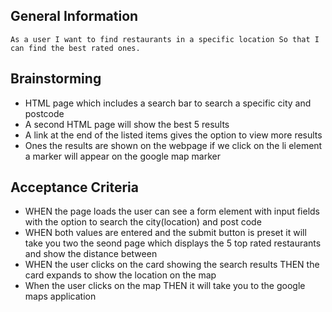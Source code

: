 ## General Information

```
As a user I want to find restaurants in a specific location So that I can find the best rated ones.

```
## Brainstorming

* HTML page which includes a search bar to search a specific city and postcode
* A second HTML page will show the best 5 results 
* A link at the end of the listed items gives the option to view more results 
* Ones the results are shown on the webpage if we click on the li element a marker will appear on the google map marker 

## Acceptance Criteria

* WHEN the page loads the user can see a form element with input fields with the option to search the city(location) and post code
* WHEN both values are entered and the submit button is preset it will take you two the seond page which displays the 5 top rated restaurants and show the distance between
* WHEN the user clicks on the card showing the search results THEN the card expands to show the location on the map
* When the user clicks on the map THEN it will take you to the google maps application